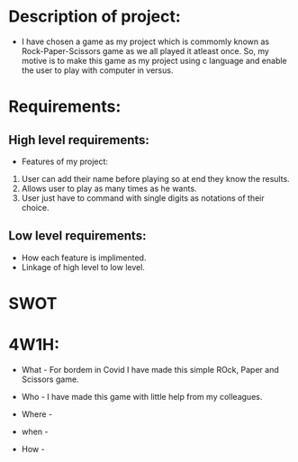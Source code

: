 # Description of project:
* I have chosen a game as my project which is commomly known as Rock-Paper-Scissors game as we all played it atleast once. So, my motive is to make this game as my project using c language and enable the user to play with computer in versus.

# Requirements:
## High level requirements:
* Features of my project:
1. User can add their name before playing so at end they know the results.
2. Allows user to play as many times as he wants.
3. User just have to command with single digits as notations of their choice.

## Low level requirements:
* How each feature is implimented.
* Linkage of high level to low level.

# SWOT
# 4W1H:
* What - For bordem in Covid I have made this simple ROck, Paper and Scissors game.
* Who - I have made this game with little help from my colleagues.
* Where - 
* when - 

* How - 
